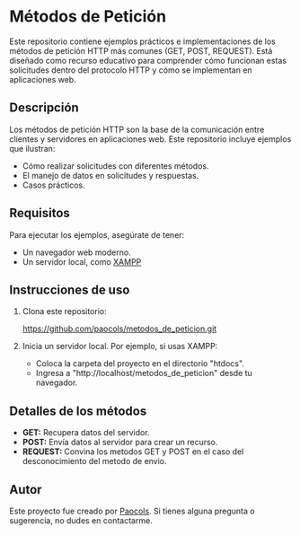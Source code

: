 # Métodos de Petición

Este repositorio contiene ejemplos prácticos e implementaciones de los métodos de petición HTTP más comunes (GET, POST, REQUEST). Está diseñado como recurso educativo para comprender cómo funcionan estas solicitudes dentro del protocolo HTTP y cómo se implementan en aplicaciones web.

## Descripción

Los métodos de petición HTTP son la base de la comunicación entre clientes y servidores en aplicaciones web. Este repositorio incluye ejemplos que ilustran:

- Cómo realizar solicitudes con diferentes métodos.
- El manejo de datos en solicitudes y respuestas.
- Casos prácticos.

## Requisitos

Para ejecutar los ejemplos, asegúrate de tener:

- Un navegador web moderno.
- Un servidor local, como [XAMPP](https://www.apachefriends.org/index.html)

## Instrucciones de uso

1. Clona este repositorio:

   https://github.com/paocols/metodos_de_peticion.git

2. Inicia un servidor local. Por ejemplo, si usas XAMPP:
   - Coloca la carpeta del proyecto en el directorio "htdocs".
   - Ingresa a "http://localhost/metodos_de_peticion" desde tu navegador.

## Detalles de los métodos
- **GET:** Recupera datos del servidor.
- **POST:** Envía datos al servidor para crear un recurso.
- **REQUEST:** Convina los metodos GET y POST en el caso del desconocimiento del metodo de envio.

## Autor

Este proyecto fue creado por [Paocols](https://github.com/paocols). Si tienes alguna pregunta o sugerencia, no dudes en contactarme.
